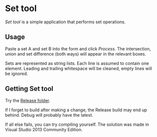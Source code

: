 # Set tool

*Set tool* is a simple application that performs set operations.

## Usage

Paste a set A and set B into the form and click *Process*. The intersection, union and set difference (both ways) will appear in the relevant boxes.

Sets are represented as string lists. Each line is assumed to contain one element. Leading and trailing whitespace will be cleaned, empty lines will be ignored.

## Getting Set tool

Try the [Release folder](https://github.com/Superbest/set-tool/tree/master/Release).

If I forget to build after making a change, the Release build may end up behind. Debug will probably have the latest.

If all else fails, you can try compiling yourself. The solution was made in Visual Studio 2013 Community Edition.
